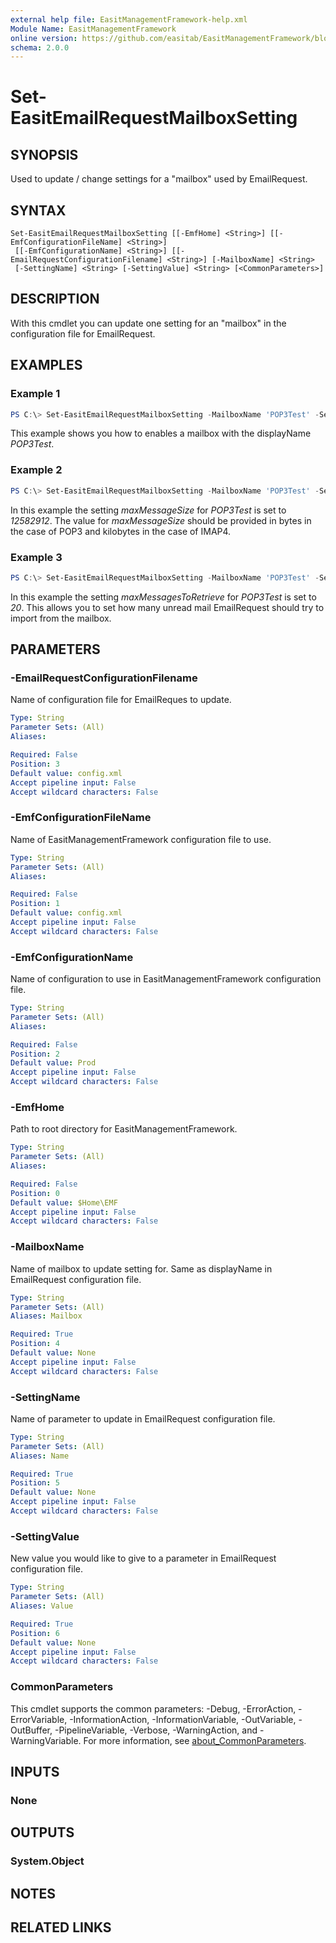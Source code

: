 ```yaml
---
external help file: EasitManagementFramework-help.xml
Module Name: EasitManagementFramework
online version: https://github.com/easitab/EasitManagementFramework/blob/development/docs/Set-EasitEmailRequestMailboxSetting.md
schema: 2.0.0
---
```


# Set-EasitEmailRequestMailboxSetting

## SYNOPSIS
Used to update / change settings for a "mailbox" used by EmailRequest.

## SYNTAX

```
Set-EasitEmailRequestMailboxSetting [[-EmfHome] <String>] [[-EmfConfigurationFileName] <String>]
 [[-EmfConfigurationName] <String>] [[-EmailRequestConfigurationFilename] <String>] [-MailboxName] <String>
 [-SettingName] <String> [-SettingValue] <String> [<CommonParameters>]
```

## DESCRIPTION
With this cmdlet you can update one setting for an "mailbox" in the configuration file for EmailRequest.

## EXAMPLES

### Example 1
```powershell
PS C:\> Set-EasitEmailRequestMailboxSetting -MailboxName 'POP3Test' -SettingName 'disabled' -SettingValue 'false'
```

This example shows you how to enables a mailbox with the displayName *POP3Test*.

### Example 2
```powershell
PS C:\> Set-EasitEmailRequestMailboxSetting -MailboxName 'POP3Test' -SettingName 'maxMessageSize' -SettingValue '12582912'
```

In this example the setting *maxMessageSize* for *POP3Test* is set to *12582912*. The value for *maxMessageSize* should be provided in bytes in the case of POP3 and kilobytes in the case of IMAP4.

### Example 3
```powershell
PS C:\> Set-EasitEmailRequestMailboxSetting -MailboxName 'POP3Test' -SettingName 'maxMessagesToRetrieve' -SettingValue '20'
```

In this example the setting *maxMessagesToRetrieve* for *POP3Test* is set to *20*. This allows you to set how many unread mail EmailRequest should try to import from the mailbox.

## PARAMETERS

### -EmailRequestConfigurationFilename
Name of configuration file for EmailReques to update.

```yaml
Type: String
Parameter Sets: (All)
Aliases:

Required: False
Position: 3
Default value: config.xml
Accept pipeline input: False
Accept wildcard characters: False
```

### -EmfConfigurationFileName
Name of EasitManagementFramework configuration file to use.

```yaml
Type: String
Parameter Sets: (All)
Aliases:

Required: False
Position: 1
Default value: config.xml
Accept pipeline input: False
Accept wildcard characters: False
```

### -EmfConfigurationName
Name of configuration to use in EasitManagementFramework configuration file.

```yaml
Type: String
Parameter Sets: (All)
Aliases:

Required: False
Position: 2
Default value: Prod
Accept pipeline input: False
Accept wildcard characters: False
```

### -EmfHome
Path to root directory for EasitManagementFramework.

```yaml
Type: String
Parameter Sets: (All)
Aliases:

Required: False
Position: 0
Default value: $Home\EMF
Accept pipeline input: False
Accept wildcard characters: False
```

### -MailboxName
Name of mailbox to update setting for. Same as displayName in EmailRequest configuration file.

```yaml
Type: String
Parameter Sets: (All)
Aliases: Mailbox

Required: True
Position: 4
Default value: None
Accept pipeline input: False
Accept wildcard characters: False
```

### -SettingName
Name of parameter to update in EmailRequest configuration file.

```yaml
Type: String
Parameter Sets: (All)
Aliases: Name

Required: True
Position: 5
Default value: None
Accept pipeline input: False
Accept wildcard characters: False
```

### -SettingValue
New value you would like to give to a parameter in EmailRequest configuration file.

```yaml
Type: String
Parameter Sets: (All)
Aliases: Value

Required: True
Position: 6
Default value: None
Accept pipeline input: False
Accept wildcard characters: False
```

### CommonParameters
This cmdlet supports the common parameters: -Debug, -ErrorAction, -ErrorVariable, -InformationAction, -InformationVariable, -OutVariable, -OutBuffer, -PipelineVariable, -Verbose, -WarningAction, and -WarningVariable. For more information, see [about_CommonParameters](http://go.microsoft.com/fwlink/?LinkID=113216).

## INPUTS

### None
## OUTPUTS

### System.Object
## NOTES

## RELATED LINKS
